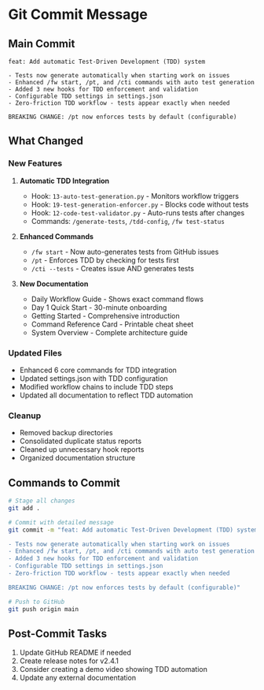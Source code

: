 # Git Commit Message

## Main Commit
```
feat: Add automatic Test-Driven Development (TDD) system

- Tests now generate automatically when starting work on issues
- Enhanced /fw start, /pt, and /cti commands with auto test generation
- Added 3 new hooks for TDD enforcement and validation
- Configurable TDD settings in settings.json
- Zero-friction TDD workflow - tests appear exactly when needed

BREAKING CHANGE: /pt now enforces tests by default (configurable)
```

## What Changed

### New Features
1. **Automatic TDD Integration**
   - Hook: `13-auto-test-generation.py` - Monitors workflow triggers
   - Hook: `19-test-generation-enforcer.py` - Blocks code without tests
   - Hook: `12-code-test-validator.py` - Auto-runs tests after changes
   - Commands: `/generate-tests`, `/tdd-config`, `/fw test-status`

2. **Enhanced Commands**
   - `/fw start` - Now auto-generates tests from GitHub issues
   - `/pt` - Enforces TDD by checking for tests first
   - `/cti --tests` - Creates issue AND generates tests

3. **New Documentation**
   - Daily Workflow Guide - Shows exact command flows
   - Day 1 Quick Start - 30-minute onboarding
   - Getting Started - Comprehensive introduction
   - Command Reference Card - Printable cheat sheet
   - System Overview - Complete architecture guide

### Updated Files
- Enhanced 6 core commands for TDD integration
- Updated settings.json with TDD configuration
- Modified workflow chains to include TDD steps
- Updated all documentation to reflect TDD automation

### Cleanup
- Removed backup directories
- Consolidated duplicate status reports
- Cleaned up unnecessary hook reports
- Organized documentation structure

## Commands to Commit

```bash
# Stage all changes
git add .

# Commit with detailed message
git commit -m "feat: Add automatic Test-Driven Development (TDD) system

- Tests now generate automatically when starting work on issues
- Enhanced /fw start, /pt, and /cti commands with auto test generation  
- Added 3 new hooks for TDD enforcement and validation
- Configurable TDD settings in settings.json
- Zero-friction TDD workflow - tests appear exactly when needed

BREAKING CHANGE: /pt now enforces tests by default (configurable)"

# Push to GitHub
git push origin main
```

## Post-Commit Tasks

1. Update GitHub README if needed
2. Create release notes for v2.4.1
3. Consider creating a demo video showing TDD automation
4. Update any external documentation
